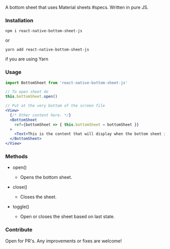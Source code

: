 A bottom sheet that uses Material sheets #specs. Written in pure JS.

### Installation

```
npm i react-native-bottom-sheet-js
```

or

```
yarn add react-native-bottom-sheet-js
```

if you are using Yarn

### Usage

```jsx
import BottomSheet from 'react-native-bottom-sheet-js'

// To open sheet do
this.bottomSheet.open()

// Put at the very bottom of the screen file
<View>
  {/* Other content here. */}
  <BottomSheet
    ref={bottomSheet => { this.bottomSheet = bottomSheet }}
  >
    <Text>This is the content that will display when the bottom sheet is open.</Text>
  </BottomSheet>
</View>
```

### Methods

- open()
  - Opens the bottom sheet.

- close()
  - Closes the sheet.

- toggle()
  - Open or closes the sheet based on last state.

### Contribute

Open for PR's. Any improvements or fixes are welcome!